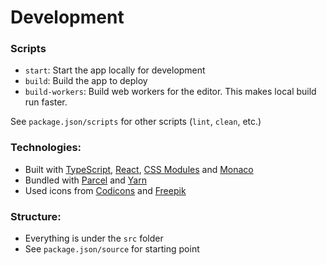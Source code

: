 # Development

### Scripts

- `start`: Start the app locally for development
- `build`: Build the app to deploy
- `build-workers`: Build web workers for the editor. This makes local build run faster.

See `package.json/scripts` for other scripts (`lint`, `clean`, etc.)

### Technologies:

- Built with [TypeScript], [React], [CSS Modules] and [Monaco]
- Bundled with [Parcel] and [Yarn]
- Used icons from [Codicons] and [Freepik]

[yarn]: https://yarnpkg.com/
[monaco]: https://microsoft.github.io/monaco-editor/
[freepik]: https://www.freepik.com/
[codicons]: https://github.com/microsoft/vscode-codicons
[typescript]: https://www.typescriptlang.org/
[css modules]: https://github.com/css-modules/css-modules
[react]: https://reactjs.org/
[parcel]: https://parceljs.org/

### Structure:

- Everything is under the `src` folder
- See `package.json/source` for starting point
